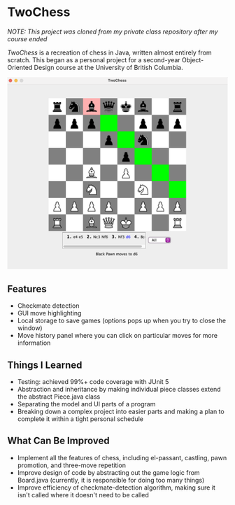 
# TwoChess

*NOTE: This project was cloned from my private class repository after my course ended* 

*TwoChess* is a recreation of chess in Java, written almost entirely from scratch. This began as a personal project for a second-year Object-Oriented Design course at the University of British Columbia.

![Screenshot of game](screenshots/game.png)

## Features
- Checkmate detection
- GUI move highlighting
- Local storage to save games (options pops up when you try to close the window)
- Move history panel where you can click on particular moves for more information

## Things I Learned
- Testing: achieved 99%+ code coverage with JUnit 5
- Abstraction and inheritance by making individual piece classes extend the abstract Piece.java class
- Separating the model and UI parts of a program
- Breaking down a complex project into easier parts and making a plan to complete it within a tight personal schedule

## What Can Be Improved
- Implement all the features of chess, including el-passant, castling, pawn promotion, and three-move repetition
- Improve design of code by abstracting out the game logic from Board.java (currently, it is responsible for doing too many things)
- Improve efficiency of checkmate-detection algorithm, making sure it isn't called where it doesn't need to be called
